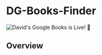 # DG-Books-Finder

![David's Google Books](https://agile-waters-85233.herokuapp.com/) is Live! :book:

## Overview

